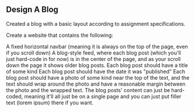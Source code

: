 Design A Blog
---------------------------------
Created a blog with a basic layout according to assignment specifications.

Create a website that contains the following:

A fixed horizontal navbar (meaning it is always on the top of the page, even if you scroll down)
A blog-style feed, where each blog post (which you'll just hard-code in for now) is in the center of the page, and as your scroll down the page it shows older blog posts.
Each blog post should have a title of some kind
Each blog post should have the date it was "published"
Each blog post should have a photo of some kind near the top of the text, and the text should wrap around the photo and have a reasonable margin between the photo and the wrapped text.
The blog posts' content can just be hard-coded, meaning it'll all just be on a single page and you can just put filler text (lorem ipsum) there if you want.